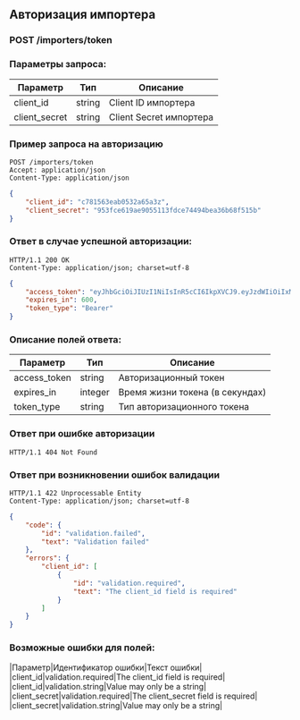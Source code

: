 ## Авторизация импортера

### POST /importers/token

### Параметры запроса<a name="parameters"></a>:

|Параметр|Тип|Описание|
|---|---|---|
|client_id|string|Client ID импортера|
|client_secret|string|Client Secret импортера|

### Пример запроса на авторизацию

```http
POST /importers/token
Accept: application/json
Content-Type: application/json
```
```json
{
    "client_id": "c781563eab0532a65a3z",
    "client_secret": "953fce619ae9055113fdce74494bea36b68f515b"
}
```

### Ответ в случае успешной авторизации<a name="response"></a>:

```http
HTTP/1.1 200 OK
Content-Type: application/json; charset=utf-8
```
```json
{
    "access_token": "eyJhbGciOiJIUzI1NiIsInR5cCI6IkpXVCJ9.eyJzdWIiOiIxMjM0NTY3ODkwIiwibmFtZSI6IkpvaG4gRG9lIiwiYWRtaW4iOnRydWV9.TJVA95OrM7E2cBab30RMHrHDcEfxjoYZgeFONFh7HgQ",
    "expires_in": 600,
    "token_type": "Bearer"
}
```

### Описание полей ответа<a name="fields"></a>:

|Параметр|Тип|Описание|
|---|---|---|
|access_token|string|Авторизационный токен|
|expires_in|integer|Время жизни токена (в секундах)|
|token_type|string|Тип авторизационного токена|

### Ответ при ошибке авторизации

```http
HTTP/1.1 404 Not Found
```

### Ответ при возникновении ошибок валидации

```http
HTTP/1.1 422 Unprocessable Entity
Content-Type: application/json; charset=utf-8
```
```json
{
    "code": {
        "id": "validation.failed",
        "text": "Validation failed"
    },
    "errors": {
        "client_id": [
            {
                "id": "validation.required", 
                "text": "The client_id field is required"
            }
        ]
    }
}
```

### Возможные ошибки для полей<a name="errors"></a>:

|Параметр|Идентификатор ошибки|Текст ошибки|
|client_id|validation.required|The client_id field is required|
|client_id|validation.string|Value may only be a string|
|client_secret|validation.required|The client_secret field is required|
|client_secret|validation.string|Value may only be a string|
